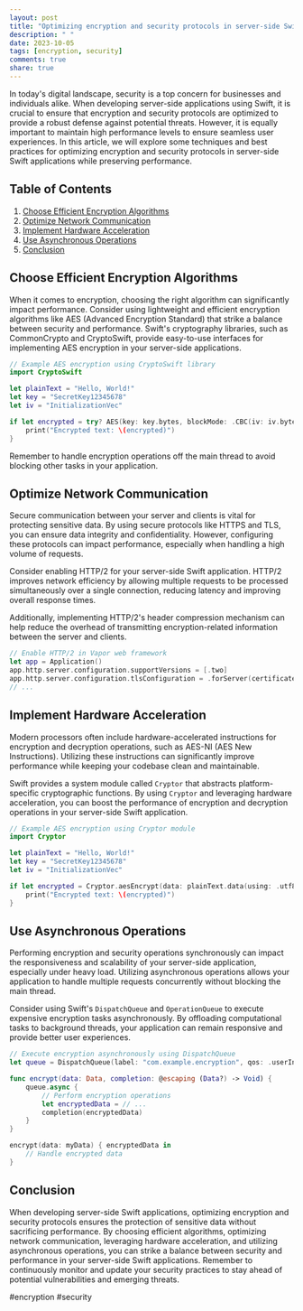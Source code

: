 ```yaml
---
layout: post
title: "Optimizing encryption and security protocols in server-side Swift applications without sacrificing performance"
description: " "
date: 2023-10-05
tags: [encryption, security]
comments: true
share: true
---
```


In today's digital landscape, security is a top concern for businesses and individuals alike. When developing server-side applications using Swift, it is crucial to ensure that encryption and security protocols are optimized to provide a robust defense against potential threats. However, it is equally important to maintain high performance levels to ensure seamless user experiences. In this article, we will explore some techniques and best practices for optimizing encryption and security protocols in server-side Swift applications while preserving performance.

## Table of Contents

1. [Choose Efficient Encryption Algorithms](#choose-efficient-encryption-algorithms)
2. [Optimize Network Communication](#optimize-network-communication)
3. [Implement Hardware Acceleration](#implement-hardware-acceleration)
4. [Use Asynchronous Operations](#use-asynchronous-operations)
5. [Conclusion](#conclusion)

## Choose Efficient Encryption Algorithms

When it comes to encryption, choosing the right algorithm can significantly impact performance. Consider using lightweight and efficient encryption algorithms like AES (Advanced Encryption Standard) that strike a balance between security and performance. Swift's cryptography libraries, such as CommonCrypto and CryptoSwift, provide easy-to-use interfaces for implementing AES encryption in your server-side applications.

```swift
// Example AES encryption using CryptoSwift library
import CryptoSwift

let plainText = "Hello, World!"
let key = "SecretKey12345678"
let iv = "InitializationVec"

if let encrypted = try? AES(key: key.bytes, blockMode: .CBC(iv: iv.bytes), padding: .pkcs7).encrypt(plainText.bytes) {
    print("Encrypted text: \(encrypted)")
}
```

Remember to handle encryption operations off the main thread to avoid blocking other tasks in your application.

## Optimize Network Communication

Secure communication between your server and clients is vital for protecting sensitive data. By using secure protocols like HTTPS and TLS, you can ensure data integrity and confidentiality. However, configuring these protocols can impact performance, especially when handling a high volume of requests.

Consider enabling HTTP/2 for your server-side Swift application. HTTP/2 improves network efficiency by allowing multiple requests to be processed simultaneously over a single connection, reducing latency and improving overall response times.

Additionally, implementing HTTP/2's header compression mechanism can help reduce the overhead of transmitting encryption-related information between the server and clients.

```swift
// Enable HTTP/2 in Vapor web framework
let app = Application()
app.http.server.configuration.supportVersions = [.two]
app.http.server.configuration.tlsConfiguration = .forServer(certificateChain: [certificate], privateKey: privateKey)
// ...
```

## Implement Hardware Acceleration

Modern processors often include hardware-accelerated instructions for encryption and decryption operations, such as AES-NI (AES New Instructions). Utilizing these instructions can significantly improve performance while keeping your codebase clean and maintainable.

Swift provides a system module called `Cryptor` that abstracts platform-specific cryptographic functions. By using `Cryptor` and leveraging hardware acceleration, you can boost the performance of encryption and decryption operations in your server-side Swift application.

```swift
// Example AES encryption using Cryptor module
import Cryptor

let plainText = "Hello, World!"
let key = "SecretKey12345678"
let iv = "InitializationVec"

if let encrypted = Cryptor.aesEncrypt(data: plainText.data(using: .utf8)!, key: key.data(using: .utf8)!, iv: iv.data(using: .utf8)!) {
    print("Encrypted text: \(encrypted)")
}
```

## Use Asynchronous Operations

Performing encryption and security operations synchronously can impact the responsiveness and scalability of your server-side application, especially under heavy load. Utilizing asynchronous operations allows your application to handle multiple requests concurrently without blocking the main thread.

Consider using Swift's `DispatchQueue` and `OperationQueue` to execute expensive encryption tasks asynchronously. By offloading computational tasks to background threads, your application can remain responsive and provide better user experiences.

```swift
// Execute encryption asynchronously using DispatchQueue
let queue = DispatchQueue(label: "com.example.encryption", qos: .userInitiated)

func encrypt(data: Data, completion: @escaping (Data?) -> Void) {
    queue.async {
        // Perform encryption operations
        let encryptedData = // ...
        completion(encryptedData)
    }
}

encrypt(data: myData) { encryptedData in
    // Handle encrypted data
}
```

## Conclusion

When developing server-side Swift applications, optimizing encryption and security protocols ensures the protection of sensitive data without sacrificing performance. By choosing efficient algorithms, optimizing network communication, leveraging hardware acceleration, and utilizing asynchronous operations, you can strike a balance between security and performance in your server-side Swift applications. Remember to continuously monitor and update your security practices to stay ahead of potential vulnerabilities and emerging threats.

#encryption #security